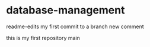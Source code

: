 # database-management
readme-edits
my first commit to a branch
new comment

this is my first repository
main